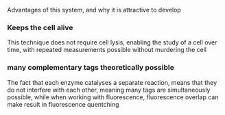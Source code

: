 Advantages of this system, and why it is attractive to develop

### Keeps the cell alive
This technique does not require cell lysis, enabling the study of a cell over time, with repeated measurements possible without murdering the cell

### many complementary tags theoretically possible
The fact that each enzyme catalyses a separate reaction, means that they do not interfere with each other, meaning many tags are simultaneously possible, while when working with fluorescence, fluorescence overlap can make result in fluorescence quentching


